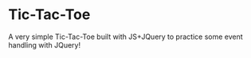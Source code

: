 # Tic-Tac-Toe

A very simple Tic-Tac-Toe built with JS+JQuery to practice some event handling with JQuery!

